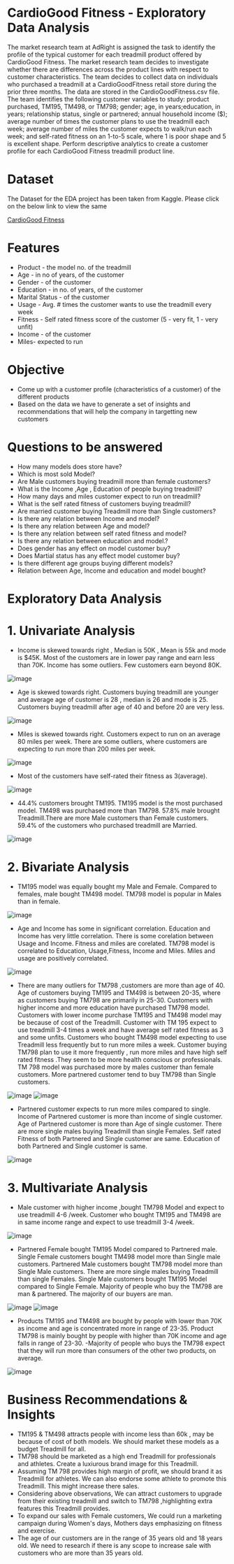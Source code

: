 # CardioGood Fitness - Exploratory Data Analysis
The market research team at AdRight is assigned the task to identify the profile of the typical customer for each treadmill product offered by CardioGood Fitness. The market research team decides to investigate whether there are differences across the product lines with respect to customer characteristics. The team decides to collect data on individuals who purchased a treadmill at a CardioGoodFitness retail store during the prior three months. The data are stored in the CardioGoodFitness.csv file. The team identifies the following customer variables to study: product purchased, TM195, TM498, or TM798; gender; age, in years;education, in years; relationship status, single or partnered; annual household income ($); average number of times the customer plans to use the treadmill each week; average number of miles the customer expects to walk/run each week; and self-rated fitness on an 1-to-5 scale, where 1 is poor shape and 5 is excellent shape. Perform descriptive analytics to create a customer profile for each CardioGood Fitness treadmill product line.


# Dataset
The Dataset for the EDA project has been taken from Kaggle. Please click on the below link to view the same

[CardioGood Fitness](https://www.kaggle.com/saurav9786/cardiogoodfitness/ "CardioGood Fitness")

# Features
  - Product - the model no. of the treadmill
  - Age - in no of years, of the customer
  - Gender - of the customer
  - Education - in no. of years, of the customer
  - Marital Status - of the customer
  - Usage - Avg. # times the customer wants to use the treadmill every week
  - Fitness - Self rated fitness score of the customer (5 - very fit, 1 - very unfit)
  - Income - of the customer
  - Miles- expected to run

# Objective
  - Come up with a customer profile (characteristics of a customer) of the different products
  - Based on the data we have to generate a set of insights and recommendations that will help the company in targetting new customers

# Questions to be answered
  - How many models does store have?
  - Which is most sold Model?
  - Are Male customers buying treadmill more than female customers?
  - What is the Income ,Age , Education of people buying treadmill?
  - How many days and miles customer expect to run on treadmill?
  - What is the self rated fitness of customers buying treadmill?
  - Are married customer buying Treadmill more than Single customers?
  - Is there any relation between Income and model?
  - Is there any relation between Age and model?
  - Is there any relation between self rated fitness and model?
  - Is there any relation between education and model.?
  - Does gender has any effect on model customer buy?
  - Does Martial status has any effect model customer buy?
  - Is there different age groups buying different models?
  - Relation between Age, Income and education and model bought?


# Exploratory Data Analysis
# 1. Univariate Analysis

- Income is skewed towards right , Median is 50K , Mean is 55k and mode is $45K. Most of the customers are in lower pay range and earn less than 70K. Income has some outliers. Few customers earn beyond 80K.

![image](https://raw.githubusercontent.com/PeyalBhattacharjee/Cardio-Good-Fitness---EDA/main/Images/Capture_1.PNG)

- Age is skewed towards right. Customers buying treadmill are younger and average age of customer is 28 , median is 26 and mode is 25. Customers buying treadmill after age of 40 and before 20 are very less.

![image](https://raw.githubusercontent.com/PeyalBhattacharjee/Cardio-Good-Fitness---EDA/main/Images/Capture_2.PNG)

- Miles is skewed towards right. Customers expect to run on an average 80 miles per week. There are some outliers, where customers are expecting to run more than 200 miles per week.

![image](https://raw.githubusercontent.com/PeyalBhattacharjee/Cardio-Good-Fitness---EDA/main/Images/Capture_3.PNG)

- Most of the customers have self-rated their fitness as 3(average).

![image](https://raw.githubusercontent.com/PeyalBhattacharjee/Cardio-Good-Fitness---EDA/main/Images/Capture_4.PNG)

- 44.4% customers brought TM195. TM195 model is the most purchased model. TM498 was purchased more than TM798. 57.8% male brought Treadmill.There are more Male customers than Female customers. 59.4% of the customers who purchased treadmill are Married.

![image](https://raw.githubusercontent.com/PeyalBhattacharjee/Cardio-Good-Fitness---EDA/main/Images/Capture_5.PNG)

# 2. Bivariate Analysis

- TM195 model was equally bought my Male and Female. Compared to females, male bought TM498 model. TM798 model is popular in Males than in female.

![image](https://raw.githubusercontent.com/PeyalBhattacharjee/Cardio-Good-Fitness---EDA/main/Images/Capture_6.PNG)

- Age and Income has some in significant correlation. Education and Income has very little correlation. There is some corelation between Usage and Income. Fitness and miles are corelated. TM798 model is correlated to Education, Usage,Fitness, Income and Miles. Miles and usage are positively correlated.

![image](https://raw.githubusercontent.com/PeyalBhattacharjee/Cardio-Good-Fitness---EDA/main/Images/Capture_7.PNG)

- There are many outliers for TM798 ,customers are more than age of 40. Age of customers buying TM195 and TM498 is between 20-35, where as customers buying TM798 are primarily in 25-30. Customers with higher income and more education have purchased TM798 model. Customers with lower income purchase TM195 and TM498 model may be because of cost of the Treadmill. Customer with TM 195 expect to use treadmill 3-4 times a week and have average self rated fitness as 3 and some unfits. Customers who bought TM498 model expecting to use Treadmill less frequently but to run more miles a week. Customer buying TM798 plan to use it more frequently , run more miles and have high self rated fitness .They seem to be more health conscious or professionals. TM 798 model was purchased more by males customer than female customers. More partnered customer tend to buy TM798 than Single customers.

![image](https://raw.githubusercontent.com/PeyalBhattacharjee/Cardio-Good-Fitness---EDA/main/Images/Capture_8.PNG)
![image](https://raw.githubusercontent.com/PeyalBhattacharjee/Cardio-Good-Fitness---EDA/main/Images/Capture_9.PNG)

- Partnered customer expects to run more miles compared to single. Income of Partnered customer is more than income of single customer. Age of Partnered customer is more than Age of single customer. There are more single males buying Treadmill than single Females. Self rated Fitness of both Partnered and Single customer are same.
Education of both Partnered and Single customer is same.

![image](https://raw.githubusercontent.com/PeyalBhattacharjee/Cardio-Good-Fitness---EDA/main/Images/Capture_10.PNG)

# 3. Multivariate Analysis

- Male customer with higher income ,bought TM798 Model and expect to use treadmill 4-6 /week. Customer who bought TM195 and TM498 are in same income range and expect to use treadmill 3-4 /week.

![image](https://raw.githubusercontent.com/PeyalBhattacharjee/Cardio-Good-Fitness---EDA/main/Images/Capture_11.PNG)

- Partnered Female bought TM195 Model compared to Partnered male. Single Female customers bought TM498 model more than Single male customers. Partnered Male customers bought TM798 model more than Single Male customers. There are more single males buying Treadmill than single Females. Single Male customers bought TM195 Model compared to Single Female. Majority of people who buy the TM798 are man & partnered. The majority of our buyers are man.

![image](https://raw.githubusercontent.com/PeyalBhattacharjee/Cardio-Good-Fitness---EDA/main/Images/Capture_12.PNG)
![image](https://raw.githubusercontent.com/PeyalBhattacharjee/Cardio-Good-Fitness---EDA/main/Images/Capture_13.PNG)

- Products TM195 and TM498 are bought by people with lower than 70K as income and age is concentrated more in range of 23-35. Product TM798 is mainly bought by people with higher than 70K income and age falls in range of 23-30. -Majority of people who buys the TM798 expect that they will run more than consumers of the other two products, on average.

![image](https://raw.githubusercontent.com/PeyalBhattacharjee/Cardio-Good-Fitness---EDA/main/Images/Capture_14.PNG)

# Business Recommendations & Insights

- TM195 & TM498 attracts people with income less than 60k , may be because of cost of both models. We should market these models as a budget Treadmill for all.
- TM798 should be marketed as a high end Treadmill for professionals and athletes. Create a luxiurous brand image for this Treadmill.
- Assuming TM 798 provides high margin of profit, we should brand it as Treadmill for athletes. We can also endorse some athlete to promote this Treadmill. This might   increase there sales.
- Considering above observations, We can attract customers to upgrade from their existing treadmill and switch to TM798 ,highlighting extra features this Treadmill       provides.
- To expand our sales with Female customers, We could run a marketing campaign during Women's days, Mothers days emphasizing on fitness and exercise.
- The age of our customers are in the range of 35 years old and 18 years old. We need to research if there is any scope to increase sale with customers who are more     than 35 years old.
